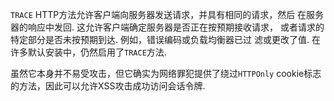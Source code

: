 `TRACE` HTTP方法允许客户端向服务器发送请求，并具有相同的请求，然后
在服务器的响应中发回. 这允许客户端确定服务器是否正在按预期接收请求，
或者请求的特定部分是否未按预期到达. 例如，错误编码或负载均衡器已过
滤或更改了值. 在许多默认安装中，仍然启用了`TRACE`方法.



虽然它本身并不易受攻击，但它确实为网络罪犯提供了绕过`HTTPOnly` 
cookie标志的方法，因此可以允许XSS攻击成功访问会话令牌.